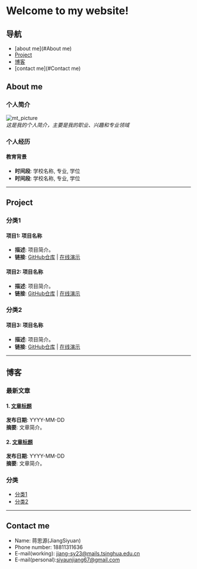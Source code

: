 # Welcome to my website!

## 导航

- [about me](#About me)
- [Project](#Project)
- [博客](#博客)
- [contact me](#Contact me)

## About me

### 个人简介

![mt_picture](图片链接)  
*这是我的个人简介，主要是我的职业、兴趣和专业领域*

### 个人经历

#### 教育背景

- **时间段**: 学校名称, 专业, 学位  
- **时间段**: 学校名称, 专业, 学位  



---

## Project

### 分类1

#### 项目1: 项目名称

- **描述**: 项目简介。  
- **链接**: [GitHub仓库](链接) | [在线演示](链接)  

#### 项目2: 项目名称
- **描述**: 项目简介。  
- **链接**: [GitHub仓库](链接) | [在线演示](链接)  

### 分类2
#### 项目3: 项目名称
- **描述**: 项目简介。  
- **链接**: [GitHub仓库](链接) | [在线演示](链接)  

---

## 博客

### 最新文章
#### 1. [文章标题](文章链接)  
**发布日期**: YYYY-MM-DD  
**摘要**: 文章简介。  

#### 2. [文章标题](文章链接)  
**发布日期**: YYYY-MM-DD  
**摘要**: 文章简介。  

### 分类
- [分类1](#)
- [分类2](#)

---

## Contact me

- Name: 蒋思源(JiangSiyuan)
- Phone number: 18811311636
- E-mail(working): jiang-sy23@mails.tsinghua.edu.cn
- E-mail(personal):siyaunjiang67@gmail.com

